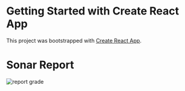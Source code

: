 # Getting Started with Create React App

This project was bootstrapped with [Create React App](https://github.com/facebook/create-react-app).

# Sonar Report 

![report grade](https://user-images.githubusercontent.com/26268902/169243235-a9065c8f-760e-4a79-a726-6b18eb31681b.png)

